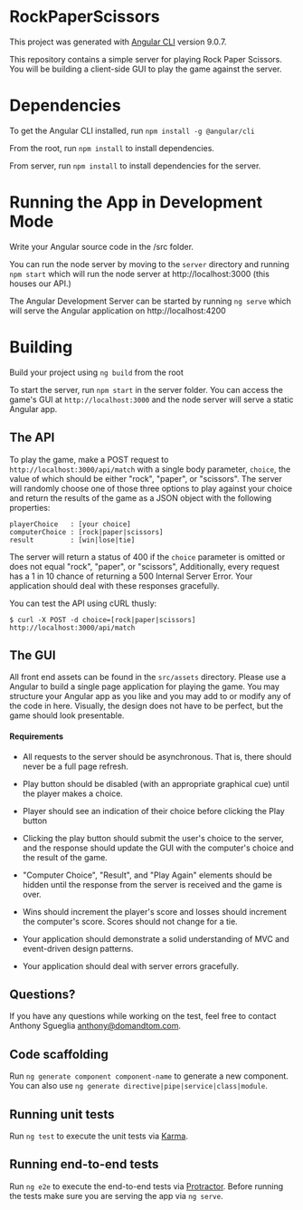 # RockPaperScissors

This project was generated with [Angular CLI](https://github.com/angular/angular-cli) version 9.0.7.

This repository contains a simple server for playing Rock Paper Scissors. You will be building a client-side GUI to play the game against the server.

# Dependencies

To get the Angular CLI installed, run `npm install -g @angular/cli`

From the root, run `npm install` to install dependencies.

From server, run `npm install` to install dependencies for the server.

# Running the App in Development Mode

Write your Angular source code in the /src folder.

You can run the node server by moving to the `server` directory and running `npm start` which will run the node server at http://localhost:3000 (this houses our API.)

The Angular Development Server can be started by running `ng serve` which will serve the Angular application on http://localhost:4200

# Building

Build your project using `ng build` from the root

To start the server, run `npm start` in the server folder. You can access the game's GUI at `http://localhost:3000` and the node server will serve a static Angular app.

## The API

To play the game, make a POST request to `http://localhost:3000/api/match` with a single body parameter, `choice`, the value of which should be either "rock", "paper", or "scissors". The server will randomly choose one of those three options to play against your choice and return the results of the game as a JSON object with the following properties:

    playerChoice   : [your choice]
    computerChoice : [rock|paper|scissors]
    result         : [win|lose|tie]

The server will return a status of 400 if the `choice` parameter is omitted or does not equal "rock", "paper", or "scissors", Additionally, every request has a 1 in 10 chance of returning a 500 Internal Server Error.  Your application should deal with these responses gracefully.

You can test the API using cURL thusly:

    $ curl -X POST -d choice=[rock|paper|scissors] http://localhost:3000/api/match

## The GUI

All front end assets can be found in the `src/assets` directory. Please use a Angular to build a single page application for playing the game. You may structure your Angular app as you like and you may add to or modify any of the code in here. Visually, the design does not have to be perfect, but the game should look presentable.

#### Requirements

* All requests to the server should be asynchronous. That is, there should never be a full page refresh.

* Play button should be disabled (with an appropriate graphical cue) until the player makes a choice.

* Player should see an indication of their choice before clicking the Play button

* Clicking the play button should submit the user's choice to the server, and the response should update the GUI with the computer's choice and the result of the game.

* "Computer Choice", "Result", and "Play Again" elements should be hidden until the response from the server is received and the game is over.

* Wins should increment the player's score and losses should increment the computer's score. Scores should not change for a tie.

* Your application should demonstrate a solid understanding of MVC and event-driven design patterns.

* Your application should deal with server errors gracefully.

## Questions?

If you have any questions while working on the test, feel free to contact Anthony Sgueglia <anthony@domandtom.com>.

## Code scaffolding

Run `ng generate component component-name` to generate a new component. You can also use `ng generate directive|pipe|service|class|module`.


## Running unit tests

Run `ng test` to execute the unit tests via [Karma](https://karma-runner.github.io).

## Running end-to-end tests

Run `ng e2e` to execute the end-to-end tests via [Protractor](http://www.protractortest.org/).
Before running the tests make sure you are serving the app via `ng serve`.
